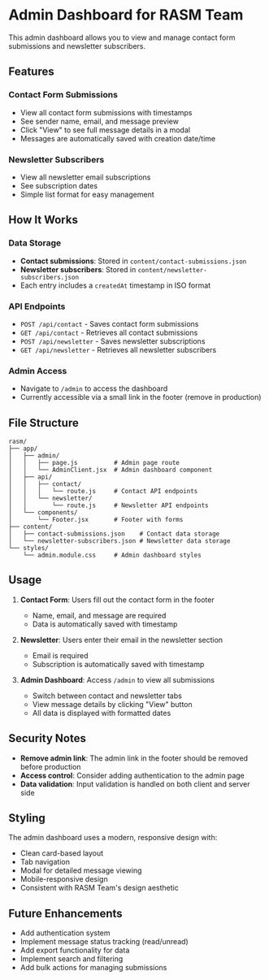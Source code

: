 # Admin Dashboard for RASM Team

This admin dashboard allows you to view and manage contact form submissions and newsletter subscribers.

## Features

### Contact Form Submissions

- View all contact form submissions with timestamps
- See sender name, email, and message preview
- Click "View" to see full message details in a modal
- Messages are automatically saved with creation date/time

### Newsletter Subscribers

- View all newsletter email subscriptions
- See subscription dates
- Simple list format for easy management

## How It Works

### Data Storage

- **Contact submissions**: Stored in `content/contact-submissions.json`
- **Newsletter subscribers**: Stored in `content/newsletter-subscribers.json`
- Each entry includes a `createdAt` timestamp in ISO format

### API Endpoints

- `POST /api/contact` - Saves contact form submissions
- `GET /api/contact` - Retrieves all contact submissions
- `POST /api/newsletter` - Saves newsletter subscriptions
- `GET /api/newsletter` - Retrieves all newsletter subscribers

### Admin Access

- Navigate to `/admin` to access the dashboard
- Currently accessible via a small link in the footer (remove in production)

## File Structure

```
rasm/
├── app/
│   ├── admin/
│   │   ├── page.js          # Admin page route
│   │   └── AdminClient.jsx  # Admin dashboard component
│   ├── api/
│   │   ├── contact/
│   │   │   └── route.js     # Contact API endpoints
│   │   └── newsletter/
│   │       └── route.js     # Newsletter API endpoints
│   └── components/
│       └── Footer.jsx       # Footer with forms
├── content/
│   ├── contact-submissions.json    # Contact data storage
│   └── newsletter-subscribers.json # Newsletter data storage
└── styles/
    └── admin.module.css     # Admin dashboard styles
```

## Usage

1. **Contact Form**: Users fill out the contact form in the footer
   - Name, email, and message are required
   - Data is automatically saved with timestamp

2. **Newsletter**: Users enter their email in the newsletter section
   - Email is required
   - Subscription is automatically saved with timestamp

3. **Admin Dashboard**: Access `/admin` to view all submissions
   - Switch between contact and newsletter tabs
   - View message details by clicking "View" button
   - All data is displayed with formatted dates

## Security Notes

- **Remove admin link**: The admin link in the footer should be removed before production
- **Access control**: Consider adding authentication to the admin page
- **Data validation**: Input validation is handled on both client and server side

## Styling

The admin dashboard uses a modern, responsive design with:

- Clean card-based layout
- Tab navigation
- Modal for detailed message viewing
- Mobile-responsive design
- Consistent with RASM Team's design aesthetic

## Future Enhancements

- Add authentication system
- Implement message status tracking (read/unread)
- Add export functionality for data
- Implement search and filtering
- Add bulk actions for managing submissions
